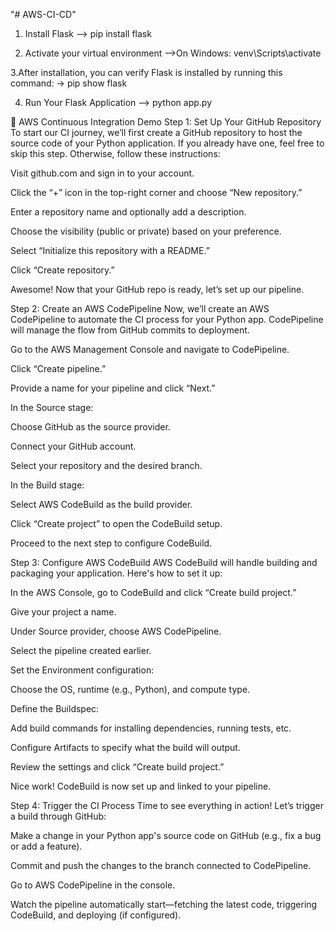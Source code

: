 "# AWS-CI-CD" 


1. Install Flask
--> pip install flask
   
2.  Activate your virtual environment 
-->On Windows: venv\Scripts\activate

3.After installation, you can verify Flask is installed by running this command:
-> pip show flask

4. Run Your Flask Application
--> python app.py





🚀 AWS Continuous Integration Demo
Step 1: Set Up Your GitHub Repository
To start our CI journey, we’ll first create a GitHub repository to host the source code of your Python application. If you already have one, feel free to skip this step. Otherwise, follow these instructions:

Visit github.com and sign in to your account.

Click the “+” icon in the top-right corner and choose “New repository.”

Enter a repository name and optionally add a description.

Choose the visibility (public or private) based on your preference.

Select “Initialize this repository with a README.”

Click “Create repository.”

Awesome! Now that your GitHub repo is ready, let’s set up our pipeline.

Step 2: Create an AWS CodePipeline
Now, we’ll create an AWS CodePipeline to automate the CI process for your Python app. CodePipeline will manage the flow from GitHub commits to deployment.

Go to the AWS Management Console and navigate to CodePipeline.

Click “Create pipeline.”

Provide a name for your pipeline and click “Next.”

In the Source stage:

Choose GitHub as the source provider.

Connect your GitHub account.

Select your repository and the desired branch.

In the Build stage:

Select AWS CodeBuild as the build provider.

Click “Create project” to open the CodeBuild setup.

Proceed to the next step to configure CodeBuild.

Step 3: Configure AWS CodeBuild
AWS CodeBuild will handle building and packaging your application. Here's how to set it up:

In the AWS Console, go to CodeBuild and click “Create build project.”

Give your project a name.

Under Source provider, choose AWS CodePipeline.

Select the pipeline created earlier.

Set the Environment configuration:

Choose the OS, runtime (e.g., Python), and compute type.

Define the Buildspec:

Add build commands for installing dependencies, running tests, etc.

Configure Artifacts to specify what the build will output.

Review the settings and click “Create build project.”

Nice work! CodeBuild is now set up and linked to your pipeline.

Step 4: Trigger the CI Process
Time to see everything in action! Let’s trigger a build through GitHub:

Make a change in your Python app's source code on GitHub (e.g., fix a bug or add a feature).

Commit and push the changes to the branch connected to CodePipeline.

Go to AWS CodePipeline in the console.

Watch the pipeline automatically start—fetching the latest code, triggering CodeBuild, and deploying (if configured).
